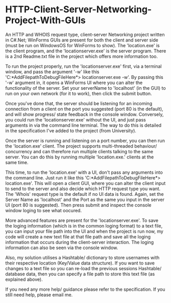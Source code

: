 # HTTP-Client-Server-Networking-Project-With-GUIs

An HTTP and WHOIS request type, client-server Networking project written in C#.Net; WinForms GUIs are present for both the client and server side (must be run on WindowsOS for WinForms to show).
The 'location.exe' is the client program, and the 'locationserver.exe' is the server program. There is a 2nd Readme.txt file in the project which offers more information too.

To run the project properly, run the 'locationserver.exe' first, via a terminal window, and pass the argument '-w' like this 'C:\*AddFilepathToDebugFileHere*\> locationserver.exe -w'. By passing this '-w' argument in, it opens a WinForms UI where you can alter the functionality of the server. Set your serverName to 'localhost' (in the GUI) to run on your own network (for it to work), then click the submit button. 

Once you've done that, the server should be listening for an incoming connection from a client on the port you suggested (port 80 is the default), and will show progress/ state feedback in the console window. 
Conversely, you could run the 'locationserver.exe' without the UI, and just pass arguments in via the command line terminal. The way to do this is detailed in the specification I've added to the project (from University).

Once the server is running and listening on a port number, you can then run the 'location.exe' client. The project supports multi-threaded behaviour/ concurrency and can therefore run multiple clients talking to the same server. You can do this by running multiple 'location.exe.' clients at the same time. 

This time, to run the 'location.exe' with a UI, don't pass any arguments into the command line. Just run it like this 'C:\*AddFilepathToDebugFileHere*\> location.exe'. This will open a client GUI, where you can alter the client input to send to the server and also decide which HTTP request type you want. The 'Whois' request type is the default if no UI data is found. Again, set the Server Name as 'localhost' and the Port as the same you input in the server UI (port 80 is suggested). Then press submit and inspect the console window loging to see what oocured.

More advanced features are present for the 'locationserver.exe'. To save the loging information (which is in the common loging format) to a text file, you can input your file path into the UI and when the project is run now, my code will create a new text file at that file path and save all the loging information that occurs during the client-server interaction. The loging information can also be seen via the console window. 

Also, my solution utilises a Hashtable/ dictionary to store usernames with their respective location (Key/Value data structure). If you want to save changes to a text file so you can re-load the previous sessions Hashtable/ database data, then you can specify a file path to store this text file (as explained above).

If you need any more help/ guidance please refer to the specification. If you still need help, please email me.
